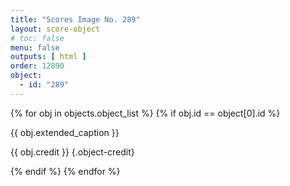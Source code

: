 ```yaml
---
title: "Scores Image No. 289"
layout: score-object
# toc: false
menu: false
outputs: [ html ]
order: 12890
object:
  - id: "289"
---
```


{% for obj in objects.object_list %}
{% if obj.id == object[0].id %}

{{ obj.extended_caption }}

{{ obj.credit }} {.object-credit}

{% endif %}
{% endfor %}
